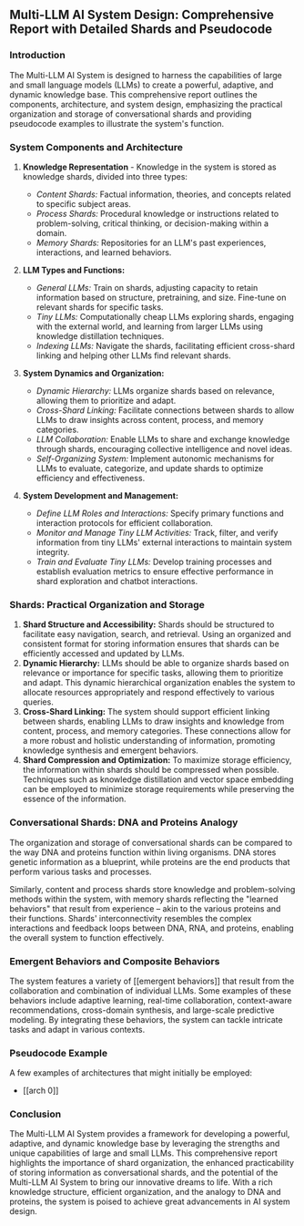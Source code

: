 ## **Multi-LLM AI System Design: Comprehensive Report with Detailed Shards and Pseudocode**


### Introduction

The Multi-LLM AI System is designed to harness the capabilities of large and small language models (LLMs) to create a powerful, adaptive, and dynamic knowledge base. This comprehensive report outlines the components, architecture, and system design, emphasizing the practical organization and storage of conversational shards and providing pseudocode examples to illustrate the system's function.


### System Components and Architecture

1. **Knowledge Representation** - Knowledge in the system is stored as knowledge shards, divided into three types:
	- *Content Shards:* Factual information, theories, and concepts related to specific subject areas.
	- *Process Shards:* Procedural knowledge or instructions related to problem-solving, critical thinking, or decision-making within a domain.
	- *Memory Shards:* Repositories for an LLM's past experiences, interactions, and learned behaviors.

2. **LLM Types and Functions:**
	- *General LLMs:* Train on shards, adjusting capacity to retain information based on structure, pretraining, and size. Fine-tune on relevant shards for specific tasks.
	- *Tiny LLMs:* Computationally cheap LLMs exploring shards, engaging with the external world, and learning from larger LLMs using knowledge distillation techniques.
	- *Indexing LLMs:* Navigate the shards, facilitating efficient cross-shard linking and helping other LLMs find relevant shards.

3. **System Dynamics and Organization:**
	- *Dynamic Hierarchy:* LLMs organize shards based on relevance, allowing them to prioritize and adapt.
	- *Cross-Shard Linking:* Facilitate connections between shards to allow LLMs to draw insights across content, process, and memory categories.
	- *LLM Collaboration:* Enable LLMs to share and exchange knowledge through shards, encouraging collective intelligence and novel ideas.
	- *Self-Organizing System:* Implement autonomic mechanisms for LLMs to evaluate, categorize, and update shards to optimize efficiency and effectiveness.

4. **System Development and Management:**
	- *Define LLM Roles and Interactions:* Specify primary functions and interaction protocols for efficient collaboration.
	- *Monitor and Manage Tiny LLM Activities:* Track, filter, and verify information from tiny LLMs' external interactions to maintain system integrity.
	- *Train and Evaluate Tiny LLMs:* Develop training processes and establish evaluation metrics to ensure effective performance in shard exploration and chatbot interactions.


### Shards: Practical Organization and Storage
1. **Shard Structure and Accessibility:** Shards should be structured to facilitate easy navigation, search, and retrieval. Using an organized and consistent format for storing information ensures that shards can be efficiently accessed and updated by LLMs.
2. **Dynamic Hierarchy:** LLMs should be able to organize shards based on relevance or importance for specific tasks, allowing them to prioritize and adapt. This dynamic hierarchical organization enables the system to allocate resources appropriately and respond effectively to various queries.
3. **Cross-Shard Linking:** The system should support efficient linking between shards, enabling LLMs to draw insights and knowledge from content, process, and memory categories. These connections allow for a more robust and holistic understanding of information, promoting knowledge synthesis and emergent behaviors.
4. **Shard Compression and Optimization:** To maximize storage efficiency, the information within shards should be compressed when possible. Techniques such as knowledge distillation and vector space embedding can be employed to minimize storage requirements while preserving the essence of the information.


### Conversational Shards: DNA and Proteins Analogy

The organization and storage of conversational shards can be compared to the way DNA and proteins function within living organisms. DNA stores genetic information as a blueprint, while proteins are the end products that perform various tasks and processes.

Similarly, content and process shards store knowledge and problem-solving methods within the system, with memory shards reflecting the "learned behaviors" that result from experience – akin to the various proteins and their functions. Shards' interconnectivity resembles the complex interactions and feedback loops between DNA, RNA, and proteins, enabling the overall system to function effectively.


### Emergent Behaviors and Composite Behaviors

The system features a variety of [[emergent behaviors]] that result from the collaboration and combination of individual LLMs. Some examples of these behaviors include adaptive learning, real-time collaboration, context-aware recommendations, cross-domain synthesis, and large-scale predictive modeling. By integrating these behaviors, the system can tackle intricate tasks and adapt in various contexts.


### Pseudocode Example

A few examples of architectures that might initially be employed:
- [[arch 0]]


### Conclusion

The Multi-LLM AI System provides a framework for developing a powerful, adaptive, and dynamic knowledge base by leveraging the strengths and unique capabilities of large and small LLMs. This comprehensive report highlights the importance of shard organization, the enhanced practicability of storing information as conversational shards, and the potential of the Multi-LLM AI System to bring our innovative dreams to life. With a rich knowledge structure, efficient organization, and the analogy to DNA and proteins, the system is poised to achieve great advancements in AI system design.
